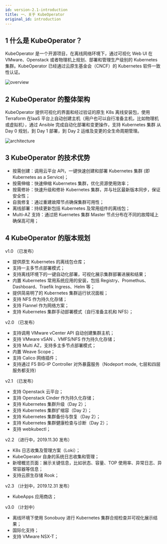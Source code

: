 ```yaml
---
id: version-2.1-introduction
title: 一、关于 KubeOperator
original_id: introduction
---
```


## 1 什么是 KubeOperator？

KubeOperator 是一个开源项目，在离线网络环境下，通过可视化 Web UI 在 VMware、Openstack 或者物理机上规划、部署和管理生产级别的 Kubernetes 集群。KubeOperator 已经通过云原生基金会（CNCF）的 Kubernetes 软件一致性认证。

![overview](../../../img/overview.png)

## 2 KubeOperator 的整体架构

KubeOperator 提供可视化的界面和经过验证的原生 K8s 离线安装包，使用 Terraform 在IaaS 平台上自动创建主机（用户也可以自行准备主机，比如物理机或虚拟机），通过 Ansible 完成自动化部署和变更操作，支持 Kubernetes 集群 从 Day 0 规划，到 Day 1 部署，到 Day 2 运维及变更的全生命周期管理。

![architecture](../../../img/KubeOperator.jpeg)

## 3 KubeOperator 的技术优势

-  按需创建：调用云平台 API，一键快速创建和部署 Kubernetes 集群 (即 Kubernetes as a Service)；
-  按需伸缩：快速伸缩 Kubernetes 集群，优化资源使用效率；
-  按需修补：快速升级和修补 Kubernetes 集群，并与社区最新版本同步，保证安全性；
-  自我修复：通过重建故障节点确保集群可用性；
-  离线部署：持续更新包括 Kubernetes 及常用组件的离线包；
-  Multi-AZ 支持：通过把 Kuernetes 集群 Master 节点分布在不同的故障域上确保高可用；

## 4 KubeOperator 的版本规划

 v1.0 （已发布）

- 提供原生 Kubernetes 的离线包仓库；
- 支持一主多节点部署模式；
- 支持离线环境下的一键自动化部署，可视化展示集群部署进展和结果；
- 内置 Kubernetes 常用系统应用的安装，包括 Registry、Promethus、Dashboard、Traefik Ingress、Helm 等；
- 提供简易明了的 Kubernetes 集群运行状况面板；
- 支持 NFS 作为持久化存储；
- 支持 Flannel 作为网络方案；
- 支持 Kubernetes 集群手动部署模式（自行准备主机和 NFS）；

 v2.0 （已发布）

- 支持调用 VMware vCenter API 自动创建集群主机；
- 支持 VMware vSAN 、VMFS/NFS 作为持久化存储；
- 支持 Multi AZ，支持多主多节点部署模式；
- 内置 Weave Scope；
- 支持 Calico 网络插件；
- 支持通过 F5 BIG-IP Controller 对外暴露服务（Nodeport mode, 七层和四层服务都支持）

 v2.1 （已发布）
 
 - 支持 Openstack 云平台；
 - 支持 Openstack Cinder 作为持久化存储；
 - 支持 Kubernetes 集群升级（Day 2）；
 - 支持 Kubernetes 集群扩缩容（Day 2）；
 - 支持 Kubernetes 集群备份与恢复（Day 2）；
 - 支持 Kubernetes 集群健康检查与诊断（Day 2）；
 - 支持 webkubectl；

v2.2 （进行中，2019.11.30 发布）

  - K8s 日志收集及管理方案（Loki）；
  - KubeOperator 自身的系统日志收集和管理；
  - 新增概览页面：展示关键信息，比如状态、容量、TOP 使用率、异常日志、异常容器等信息；
  - 支持云原生存储 Rook；

v2.3 （计划中，2019.12.31 发布）

  - KubeApps 应用商店；

v3.0 （计划中）

  - 离线环境下使用 Sonobuoy 进行 Kubernetes 集群合规检查并可视化展示结果；
  - 国际化支持；
  - 支持 VMware NSX-T；
